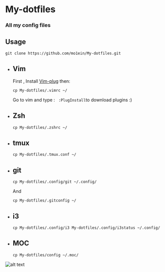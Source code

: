 # My-dotfiles
### All my config files
## Usage

```
git clone https://github.com/mo1ein/My-dotfiles.git
```

* ## Vim
  First , Install [Vim-plug](https://github.com/junegunn/vim-plug) then:
  ```
  cp My-dotfiles/.vimrc ~/
  ```
  Go to vim and type : ``` :PlugInstall```to download plugins :)

* ## Zsh
  ```
  cp My-dotfiles/.zshrc ~/
  ```

* ## tmux
  ```
  cp My-dotfiles/.tmux.conf ~/
  ```

* ## git
  ```
  cp My-dotfiles/.config/git ~/.config/
  ```
  And
  ```
  cp My-dotfiles/.gitconfig ~/
  ```

* ## i3
  ```
  cp My-dotfiles/.config/i3 My-dotfiles/.config/i3status ~/.config/

  ```

* ## MOC
  ```
  cp My-dotfiles/config ~/.moc/
  ```
![alt text](https://github.com/mo1ein/My-dotfiles/blob/master/pic.png)
